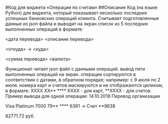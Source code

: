 #Код для виджета «Операции по счетам»
##Описание
Код (на языке Python) для виджета, который показывает несколько последних успешных банковских операций клиента. Считывает подготовленные данные из json файла и выводит на экран список из 5 последних выполненных операций в формате:

<дата перевода> <описание перевода>

<откуда> -> <куда>

<сумма перевода> <валюта>

Функционал
читает json файл с данными операций.
вывод пяти выполненных операций на экран.
операции сортируются в соответствии с датами, в обратном порядке; например: с 9 июля по 2 июля.
номера карт и счетов маскируются и не отображаются целиком, в формате: XXXX XX** **** XXXX - для карт, **XXXX - для счетов.
Пример вывода для одной операции:
14.10.2018 Перевод организации

Visa Platinum 7000 79** **** 6361 -> Счет **9638

82771.72 руб.
